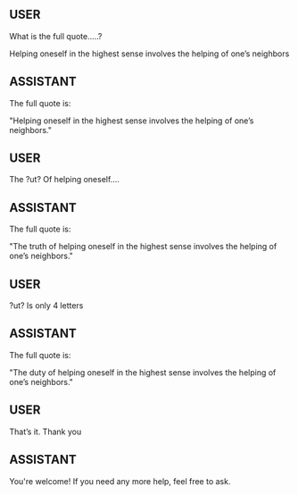 ## USER
What is the full quote…..?

Helping oneself in the highest sense involves the helping of one’s neighbors 

## ASSISTANT
The full quote is:

"Helping oneself in the highest sense involves the helping of one’s neighbors."

## USER
The ?ut? Of helping oneself….

## ASSISTANT
The full quote is:

"The truth of helping oneself in the highest sense involves the helping of one’s neighbors."

## USER
?ut? Is only 4 letters 

## ASSISTANT
The full quote is:

"The duty of helping oneself in the highest sense involves the helping of one’s neighbors."

## USER
That’s it. Thank you

## ASSISTANT
You're welcome! If you need any more help, feel free to ask.